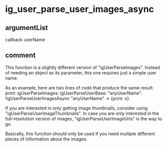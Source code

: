 # ig_user_parse_user_images_async
## argumentList
callback
userName
## comment

This function is a slightly different version of "igUserParseImages".
Instead of needing an object as its parameter, this one requires just a simple user name.

As an example, here are two lines of code that produce the same result:
print: igUserParseImages: igUserParseUserBase: "anyUserName".
!igUserParseUserImagesAsync "anyUserName" -> {print: x}.

If you are interested in only getting image thumbnails, consider using "igUserParseUserImageThumbnails".
In case you are only interested in the full-resolution version of images, "igUserParseUserImageUrls" is the way to go.

Basically, this function should only be used if you need multiple different pieces of information about the images.
